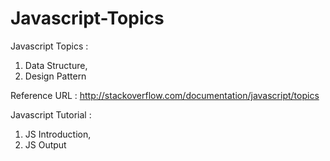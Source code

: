 # Javascript-Topics

Javascript Topics :
1. Data Structure,
2. Design Pattern

Reference URL : http://stackoverflow.com/documentation/javascript/topics

Javascript Tutorial :
1. JS Introduction,
2. JS Output

